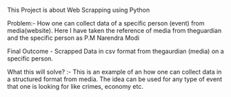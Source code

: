 This Project is about Web Scrapping using Python  


Problem:- How one can collect data of a specific person (event) from media(website).
        Here I have taken the reference of media from theguardian
        and the specific person as P.M Narendra Modi
        
Final Outcome - Scrapped Data in csv format from thegaurdian (media) on a specific person.

What this will solve? :-
This is an example of an how one can collect data in a structured format from media. The idea can be used for any type of event that one is looking for like crimes, economy etc.
        
